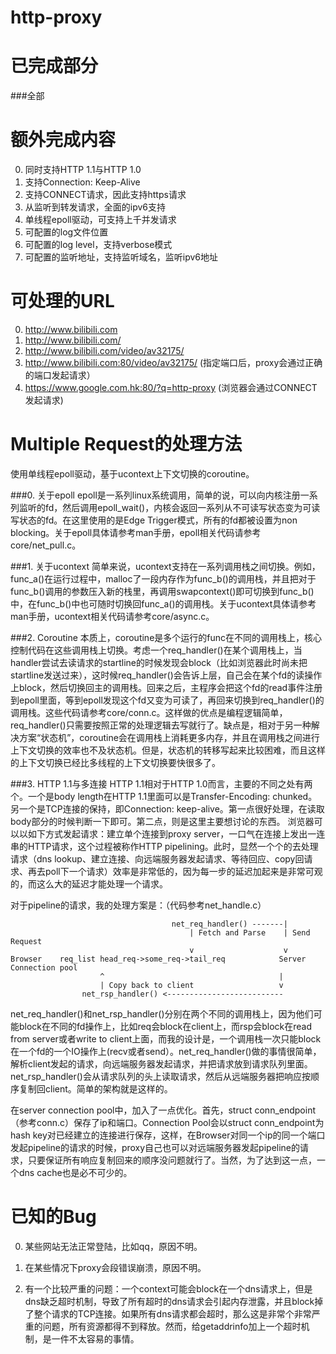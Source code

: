 
http-proxy
=============

已完成部分
=============
###全部

额外完成内容
=============
0. 同时支持HTTP 1.1与HTTP 1.0
1. 支持Connection: Keep-Alive
2. 支持CONNECT请求，因此支持https请求
3. 从监听到转发请求，全面的ipv6支持
4. 单线程epoll驱动，可支持上千并发请求
5. 可配置的log文件位置
6. 可配置的log level，支持verbose模式
7. 可配置的监听地址，支持监听域名，监听ipv6地址

可处理的URL
==============
0. http://www.bilibili.com
1. http://www.bilibili.com/
2. http://www.bilibili.com/video/av32175/
3. http://www.bilibili.com:80/video/av32175/ (指定端口后，proxy会通过正确的端口发起请求）
4. https://www.google.com.hk:80/?q=http-proxy (浏览器会通过CONNECT发起请求)

Multiple Request的处理方法
==============
使用单线程epoll驱动，基于ucontext上下文切换的coroutine。

###0. 关于epoll
epoll是一系列linux系统调用，简单的说，可以向内核注册一系列监听的fd，然后调用epoll_wait()，内核会返回一系列从不可读写状态变为可读写状态的fd。在这里使用的是Edge Trigger模式，所有的fd都被设置为non blocking。关于epoll具体请参考man手册，epoll相关代码请参考core/net_pull.c。

###1. 关于ucontext
简单来说，ucontext支持在一系列调用栈之间切换。例如，func_a()在运行过程中，malloc了一段内存作为func_b()的调用栈，并且把对于func_b()调用的参数压入新的栈里，再调用swapcontext()即可切换到func_b()中，在func_b()中也可随时切换回func_a()的调用栈。关于ucontext具体请参考man手册，ucontext相关代码请参考core/async.c。

###2. Coroutine
本质上，coroutine是多个运行的func在不同的调用栈上，核心控制代码在这些调用栈上切换。考虑一个req_handler()在某个调用栈上，当handler尝试去读请求的startline的时候发现会block（比如浏览器此时尚未把startline发送过来），这时候req_handler()会告诉上层，自己会在某个fd的读操作上block，然后切换回主的调用栈。回来之后，主程序会把这个fd的read事件注册到epoll里面，等到epoll发现这个fd又变为可读了，再回来切换到req_handler()的调用栈。这些代码请参考core/conn.c。这样做的优点是编程逻辑简单，req_handler()只需要按照正常的处理逻辑去写就行了。缺点是，相对于另一种解决方案“状态机”，coroutine会在调用栈上消耗更多内存，并且在调用栈之间进行上下文切换的效率也不及状态机。但是，状态机的转移写起来比较困难，而且这样的上下文切换已经比多线程的上下文切换要快很多了。

###3. HTTP 1.1与多连接
HTTP 1.1相对于HTTP 1.0而言，主要的不同之处有两个。一个是body length在HTTP 1.1里面可以是Transfer-Encoding: chunked。另一个是TCP连接的保持，即Connection: keep-alive。第一点很好处理，在读取body部分的时候判断一下即可。第二点，则是这里主要想讨论的东西。
浏览器可以以如下方式发起请求：建立单个连接到proxy server，一口气在连接上发出一连串的HTTP请求，这个过程被称作HTTP pipelining。此时，显然一个个的去处理请求（dns lookup、建立连接、向远端服务器发起请求、等待回应、copy回请求、再去poll下一个请求）效率是非常低的，因为每一步的延迟加起来是非常可观的，而这么大的延迟才能处理一个请求。

对于pipeline的请求，我的处理方案是：（代码参考net_handle.c）
```
                                    net_req_handler() -------|
                                        | Fetch and Parse    | Send Request
                                        v                    v
Browser    req_list head_req->some_req->tail_req            Server Connection pool
                    ^                                       |
                    | Copy back to client                   v
                net_rsp_handler() <--------------------------
```             
net_req_handler()和net_rsp_handler()分别在两个不同的调用栈上，因为他们可能block在不同的fd操作上，比如req会block在client上，而rsp会block在read from server或者write to client上面，而我的设计是，一个调用栈一次只能block在一个fd的一个IO操作上(recv或者send）。net_req_handler()做的事情很简单，解析client发起的请求，向远端服务器发起请求，并把请求放到请求队列里面。net_rsp_handler()会从请求队列的头上读取请求，然后从远端服务器把响应按顺序复制回client。简单的架构就是这样的。

在server connection pool中，加入了一点优化。首先，struct conn_endpoint（参考conn.c）保存了ip和端口。Connection Pool会以struct conn_endpoint为hash key对已经建立的连接进行保存，这样，在Browser对同一个ip的同一个端口发起pipeline的请求的时候，proxy自己也可以对远端服务器发起pipeline的请求，只要保证所有响应复制回来的顺序没问题就行了。当然，为了达到这一点，一个dns cache也是必不可少的。



已知的Bug
================
0. 某些网站无法正常登陆，比如qq，原因不明。

1. 在某些情况下proxy会段错误崩溃，原因不明。

2. 有一个比较严重的问题：一个context可能会block在一个dns请求上，但是dns缺乏超时机制，导致了所有超时的dns请求会引起内存泄露，并且block掉了整个请求的TCP连接。如果所有dns请求都会超时，那么这是非常个非常严重的问题，所有资源都得不到释放。然而，给getaddrinfo加上一个超时机制，是一件不太容易的事情。



